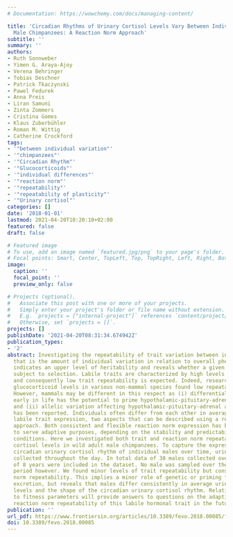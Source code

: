 ```yaml
---
# Documentation: https://wowchemy.com/docs/managing-content/

title: 'Circadian Rhythms of Urinary Cortisol Levels Vary Between Individuals in Wild
  Male Chimpanzees: A Reaction Norm Approach'
subtitle: ''
summary: ''
authors:
- Ruth Sonnweber
- Yimen G. Araya-Ajoy
- Verena Behringer
- Tobias Deschner
- Patrick Tkaczynski
- Pawel Fedurek
- Anna Preis
- Liran Samuni
- Zinta Zommers
- Cristina Gomes
- Klaus Zuberbühler
- Roman M. Wittig
- Catherine Crockford
tags:
- '"between individual variation"'
- '"chimpanzees"'
- '"Circadian Rhythm"'
- '"Glucocorticoids"'
- '"individual differences"'
- '"reaction norm"'
- '"repeatability"'
- '"repeatability of plasticity"'
- '"Urinary cortisol"'
categories: []
date: '2018-01-01'
lastmod: 2021-04-20T10:20:10+02:00
featured: false
draft: false

# Featured image
# To use, add an image named `featured.jpg/png` to your page's folder.
# Focal points: Smart, Center, TopLeft, Top, TopRight, Left, Right, BottomLeft, Bottom, BottomRight.
image:
  caption: ''
  focal_point: ''
  preview_only: false

# Projects (optional).
#   Associate this post with one or more of your projects.
#   Simply enter your project's folder or file name without extension.
#   E.g. `projects = ["internal-project"]` references `content/project/deep-learning/index.md`.
#   Otherwise, set `projects = []`.
projects: []
publishDate: '2021-04-20T08:31:34.674942Z'
publication_types:
- '2'
abstract: Investigating the repeatability of trait variation between individuals,
  that is the amount of individual variation in relation to overall phenotypic variation,
  indicates an upper level of heritability and reveals whether a given trait may be
  subject to selection. Labile traits are characterized by high levels of flexibility
  and consequently low trait repeatability is expected. Indeed, research examining
  glucocorticoid levels in various non-mammal species found low repeatability scores.
  However, mammals may be different in this respect as (i) differential maternal care
  early in life has the potential to prime hypothalamic-pituitary-adrenal axis functioning
  and (ii) allelic variation affecting hypothalamic-pituitary-adrenal axis functioning
  has been reported. Individuals often differ from each other in average and/or plastic
  labile trait expression, two aspects that can be described using a reaction norm
  approach. Both consistent and flexible reaction norm expression has been argued
  to serve adaptive purposes, depending on the stability and predictability of environmental
  conditions. Here we investigated both trait and reaction norm repeatability of urinary
  cortisol levels in wild adult male chimpanzees. To capture the expression of the
  circadian urinary cortisol rhythm of individual males over time, urine samples were
  collected throughout the day. In total data of 30 males collected over a period
  of 8 years were included in the dataset. No male was sampled over the whole 8-year
  period however. We found minor levels of trait repeatability but considerable reaction
  norm repeatability. This implies a minor role of genetic or priming factors on cortisol
  excretion, but reveals that males differ consistently in average urinary cortisol
  levels and the shape of the circadian urinary cortisol rhythm. Relating these results
  to fitness parameters will provide answers to questions on the adaptive value of
  reaction norm repeatability of this labile hormonal trait in the future.
publication: ''
url_pdf: https://www.frontiersin.org/articles/10.3389/fevo.2018.00085/full#h3
doi: 10.3389/fevo.2018.00085
---
```

